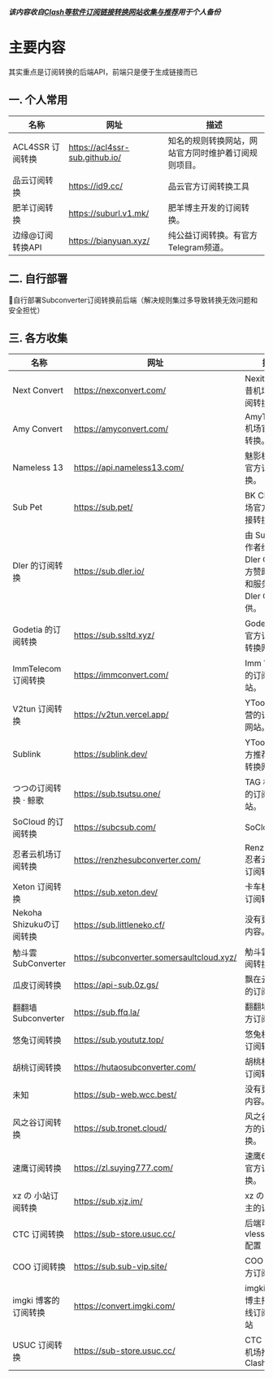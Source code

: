 ***该内容收自[Clash等软件订阅链接转换网站收集与推荐](https://blog.qixing1217.top/article/d787ba5a-1e14-45d7-93f3-7f92084d9eb8"Clash等软件订阅链接转换网站收集与推荐")用于个人备份***

# 主要内容
其实重点是订阅转换的后端API，前端只是便于生成链接而已  
## 一. 个人常用
| 名称             | 网址                           | 描述                                                 |
| ---------------- | ------------------------------ | ---------------------------------------------------- |
| ACL4SSR 订阅转换 | https://acl4ssr-sub.github.io/ | 知名的规则转换网站，网站官方同时维护着订阅规则项目。 |
| 品云订阅转换     | https://id9.cc/                | 品云官方订阅转换工具                                 |
| 肥羊订阅转换     | https://suburl.v1.mk/          | 肥羊博主开发的订阅转换。                             |
| 边缘@订阅转换API | https://bianyuan.xyz/          | 纯公益订阅转换。有官方Telegram频道。                 |

## 二. 自行部署
🔁自行部署Subconverter订阅转换前后端（解决规则集过多导致转换无效问题和安全担忧）  

## 三. 各方收集
| 名称                     | 网址                                      | 描述                                                         |
| ------------------------ | ----------------------------------------- | ------------------------------------------------------------ |
| Next Convert             | https://nexconvert.com/                   | Nexitally 奶昔机场官方订阅转换。                             |
| Amy Convert              | https://amyconvert.com/                   | AmyTelecom 机场官方订阅转换。                                |
| Nameless 13              | https://api.nameless13.com/               | 魅影极速机场官方订阅转换。                                   |
| Sub Pet                  | https://sub.pet/                          | BK Cloud 机场官方订阅链接转换网站。                          |
| Dler 的订阅转换          | https://sub.dler.io/                      | 由 Sub 项目作者维护，Dler Cloud 官方赞助，域名和服务器由 Dler Cloud 提供。 |
| Godetia 的订阅转换       | https://sub.ssltd.xyz/                    | Godetia 机场官方订阅链接转换网站。                           |
| ImmTelecom 订阅转换      | https://immconvert.com/                   | Imm 官方运营的订阅转换网站。                                 |
| V2tun 订阅转换           | https://v2tun.vercel.app/                 | YToo 官方运营的订阅转换网站。                                |
| Sublink                  | https://sublink.dev/                      | YToo 机场官方推荐的订阅转换网站。                            |
| つつの订阅转换 · 鲸歌    | https://sub.tsutsu.one/                   | TAG 机场合作的订阅转换网站。                                 |
| SoCloud 的订阅转换       | https://subcsub.com/                      | SoCloud                                                      |
| 忍者云机场订阅转换       | https://renzhesubconverter.com/           | RenzheCloud 忍者云官方的订阅转换。                           |
| Xeton 订阅转换           | https://sub.xeton.dev/                    | 卡车极速官方订阅转换。                                       |
| Nekoha Shizukuの订阅转换 | https://sub.littleneko.cf/                | 没有更多详细内容。                                           |
| 觔斗雲SubConverter       | https://subconverter.somersaultcloud.xyz/ | 觔斗雲机场订阅转换。                                         |
| 瓜皮订阅转换             | https://api-sub.0z.gs/                    | 飘在云端博客的订阅转换。                                     |
| 翻翻墙 Subconverter      | https://sub.ffq.la/                       | 翻翻墙博客官方订阅转换。                                     |
| 悠兔订阅转换             | https://sub.yoututz.top/                  | 悠兔机场官方订阅转换。                                       |
| 胡桃订阅转换             | https://hutaosubconverter.com/            | 胡桃机场官方订阅转换。                                       |
| 未知                     | https://sub-web.wcc.best/                 | 没有更多详细内容。                                           |
| 风之谷订阅转换           | https://sub.tronet.cloud/                 | 风之谷机场官方的订阅转换。                                   |
| 速鹰订阅转换             | https://zl.suying777.com/                 | 速鹰666机场官方订阅转换。                                    |
| xz の 小站订阅转换       | https://sub.xjz.im/                       | xz の 小站博主的订阅转换                                     |
| CTC 订阅转换             | https://sub-store.usuc.cc/                | 后端可选支持 vless+reality 配置                              |
| COO 订阅转换             | https://sub.sub-vip.site/                 | COO 机场官方订阅转换                                         |
| imgki 博客的订阅转换     | https://convert.imgki.com/                | imgki 爱墨迹博主搭建的在线订阅转换网站                       |
| USUC 订阅转换            | https://sub-store.usuc.cc/                | CTC 金龙鱼机场推荐支持 Clash verge                           |

